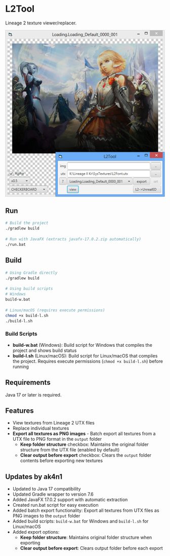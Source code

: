 L2Tool
======
Lineage 2 texture viewer/replacer.

<div align="center">
  <img src="images/screenshot.png" alt="L2Tool Screenshot">
</div>

Run
---
```bash
# Build the project
./gradlew build

# Run with JavaFX (extracts javafx-17.0.2.zip automatically)
./run.bat
```

Build
-----
```bash
# Using Gradle directly
./gradlew build

# Using build scripts
# Windows
build-w.bat

# Linux/macOS (requires execute permissions)
chmod +x build-l.sh
./build-l.sh
```

### Build Scripts
- **build-w.bat** (Windows): Build script for Windows that compiles the project and shows build status
- **build-l.sh** (Linux/macOS): Build script for Linux/macOS that compiles the project. Requires execute permissions (`chmod +x build-l.sh`) before running

Requirements
------------
Java 17 or later is required.

## Features
- View textures from Lineage 2 UTX files
- Replace individual textures
- **Export all textures as PNG images** - Batch export all textures from a UTX file to PNG format in the `output` folder
  - **Keep folder structure** checkbox: Maintains the original folder structure from the UTX file (enabled by default)
  - **Clear output before export** checkbox: Clears the `output` folder contents before exporting new textures

## Updates by ak4n1
- Updated to Java 17 compatibility
- Updated Gradle wrapper to version 7.6
- Added JavaFX 17.0.2 support with automatic extraction
- Created run.bat script for easy execution
- Added batch export functionality: Export all textures from UTX files as PNG images to the `output` folder
- Added build scripts: `build-w.bat` for Windows and `build-l.sh` for Linux/macOS
- Added export options:
  - **Keep folder structure**: Maintains original folder structure when exporting
  - **Clear output before export**: Clears output folder before each export